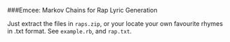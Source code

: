 ###Emcee: Markov Chains for Rap Lyric Generation

Just extract the files in `raps.zip`, or your locate your own favourite rhymes in .txt format. See `example.rb`, and `rap.txt`.
